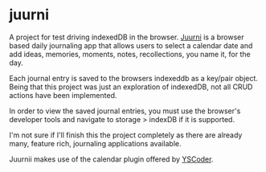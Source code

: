 # juurni

A project for test driving indexedDB in the browser. [Juurni](https://bacardibryant.github.io/juurni/ "Juurni") is a browser based daily journaling app that allows users to select a calendar date and add ideas, memories, moments, notes, recollections, you name it, for the day.

Each journal entry is saved to the browsers indexeddb as a key/pair object. Being that this project was just an exploration of indexedDB, not all CRUD actions have been implemented.

In order to view the saved journal entries, you must use the browser's developer tools and navigate to storage > indexDB if it is supported.

I'm not sure if I'll finish this the project completely as there are already many, feature rich, journaling applications available.

Juurnii makes use of the calendar plugin offered by [YSCoder](https://github.com/yscoder/Calendar "YSCoder").
